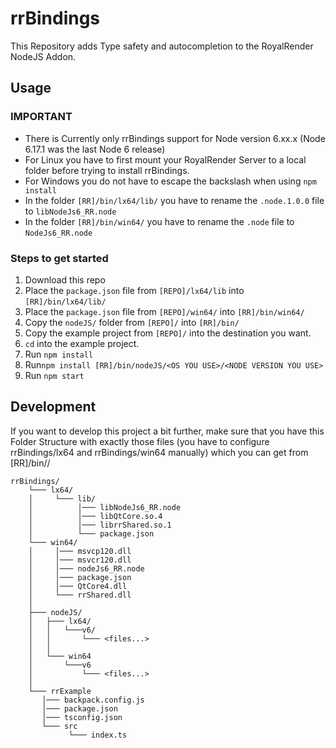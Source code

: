 # rrBindings

This Repository adds Type safety and autocompletion to the RoyalRender NodeJS Addon.

## Usage

### IMPORTANT
 *  There is Currently only rrBindings support for Node version 6.xx.x (Node 6.17.1 was the last Node 6 release)
 *  For Linux you have to first mount your RoyalRender Server to a local folder before trying to install rrBindings.
 *  For Windows you do not have to escape the backslash when using `npm install`
 *  In the folder `[RR]/bin/lx64/lib/` you have to rename the `.node.1.0.0` file to `libNodeJs6_RR.node`
 *  In the folder `[RR]/bin/win64/` you have to rename the `.node` file to `NodeJs6_RR.node`
 
### Steps to get started
1. Download this repo
2. Place the `package.json` file from `[REPO]/lx64/lib` into `[RR]/bin/lx64/lib/`
3. Place the `package.json` file from `[REPO]/win64/` into `[RR]/bin/win64/`
4. Copy the `nodeJS/` folder from `[REPO]/` into `[RR]/bin/`
5. Copy the example project from `[REPO]/` into the destination you want.
6. `cd` into the example project.
7. Run `npm install`
8. Run`npm install [RR]/bin/nodeJS/<OS YOU USE>/<NODE VERSION YOU USE>`
9. Run `npm start`

## Development

If you want to develop this project a bit further, make sure that you have this Folder Structure with exactly those files (you have to configure rrBindings/lx64 and rrBindings/win64 manually) which you can get from [RR]/bin/<OS>/
    
```
rrBindings/
    └─── lx64/
    │     └─── lib/
    │          │─── libNodeJs6_RR.node
    │          │─── libQtCore.so.4
    │          │─── librrShared.so.1
    │          └─── package.json
    └─── win64/
    │     │─── msvcp120.dll
    │     │─── msvcr120.dll
    │     │─── nodeJs6_RR.node
    │     │─── package.json
    │     │─── QtCore4.dll
    │     └─── rrShared.dll
    │
    ├─── nodeJS/
    │   ├─── lx64/
    │   │   └───v6/
    │   │       └─── <files...>
    │   │
    │   └─── win64
    │       └───v6
    │           └─── <files...>
    │
    └─── rrExample
       │─── backpack.config.js
       │─── package.json
       │─── tsconfig.json
       └─── src
             └─── index.ts
```

